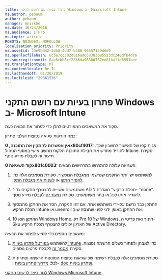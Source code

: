 ```yaml
---
title: פתרון בעיות עם רושם התקני Windows ב- Microsoft Intune
ms.author: pebaum
author: pebaum
manager: mnirkhe
ms.date: 10/24/2018
ms.audience: ITPro
ms.topic: article
ROBOTS: NOINDEX, NOFOLLOW
localization_priority: Priority
ms.assetid: 20e9bd42-2db0-4dd7-b480-966571494dd9
ms.openlocfilehash: 8c5e7cc502d016ad658383685523dc240dfb4dc6
ms.sourcegitcommit: 0ae6cbb8cf2836da98300767ed81b411d6551bee
ms.translationtype: MT
ms.contentlocale: he-IL
ms.lasthandoff: 01/30/2019
ms.locfileid: "29661536"
---
```

# <a name="troubleshoot-issues-with-enrolling-windows-devices-in-microsoft-intune"></a>פתרון בעיות עם רושם התקני Windows ב- Microsoft Intune

סקור את המשאבים המפורטים להלן כדי לפתור את הבעיה כעת. 
  
כמה הודעות שגיאה נפוצות ושלבי פתרון:
  
 **אין אפשרות להתקין את התוכנה, 0x80cf4017:** פג תוקפו של האישור לחשבון שלך. להוריד מחדש את חבילת התוכנה הלקוח מחשב אישי במסוף הניהול Intune. סקירת תיעוד זה לקבלת מידע נוסף. 
  
 **קוד השגיאה 0x801c0003:** השגיאה עלולה להתרחש בתרחישים הבאים: 
  
1. למשתמש יש יותר התקנים שנרשמו ממגבלת המכשיר. סקירת מסמכים אלה כדי [להסיר התקן](https://docs.microsoft.com/intune/devices-wipe) או [לשנות את מגבלת התקן](https://docs.microsoft.com/intune/enrollment-restrictions-set#set-device-limit-restrictions).
    
2. "משתמשים עשויים להצטרף התקנים כדי AD תכלת הרקיע" מוגדרת ל- "none". להגדיר אותו לכל או בחר משתמשים. סקירת [תיעוד זה](https://docs.microsoft.com/azure/active-directory/device-management-azure-portal#configure-device-settings) לקבלת מידע נוסף. 
    
3. ההתקן כבר נרשם על-ידי משתמש אחר. אם זהו המקרה, הסר את ההתקן מהמסוף תכלת הרקיע Intune או unenroll את ההתקן באופן ידני לפני שתנסה שוב.
    
4. ההתקן הוא 10 Windows Home. רק Pro 10 של Windows, חינוך ואת פריטי ה-Sku של הארגון יכולים להצטרף תכלת הרקיע Active Directory.
    
משאבים נוספים כדי לסייע לפתור את הבעיה:
  
1. להשתמש [בפורטל פתרון בעיות Intune](https://devicemanagement.microsoft.com/#blade/Microsoft_Intune_DeviceSettings/TroubleshootBlade) כדי לאבחן ולפתור כשלים הרשמה נפוצות. סקירת [מסמך זה](https://docs.microsoft.com/intune/help-desk-operators) לקבלת פרטים נוספים. 
    
2. סקירת מסמכים אלה לקבלת רשימה של שגיאות נפוצות המונעות הרשמה ופתרונות לכל: [מדריך פתרון בעיות](https://support.microsoft.com/help/4089533/troubleshooting-windows-device-enrollment-problems-in-microsoft-intune) ו- [doc ופתרון בעיות](https://docs.microsoft.com/intune-classic/troubleshoot/troubleshoot-device-enrollment-in-intune).
    
[למד כיצד לרשום התקני Windows Microsoft Intune](https://docs.microsoft.com/intune/windows-enroll).
  

